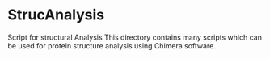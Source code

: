 # StrucAnalysis
Script for structural Analysis
This directory contains many scripts which can be used for protein structure analysis using Chimera software.

